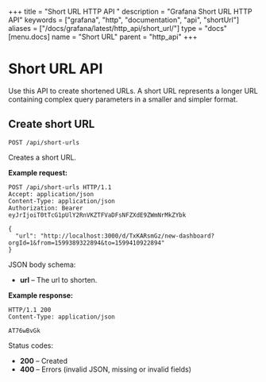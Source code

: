 +++
title = "Short URL HTTP API "
description = "Grafana Short URL HTTP API"
keywords = ["grafana", "http", "documentation", "api", "shortUrl"]
aliases = ["/docs/grafana/latest/http_api/short_url/"]
type = "docs"
[menu.docs]
name = "Short URL"
parent = "http_api"
+++

# Short URL API

Use this API to create shortened URLs. A short URL represents a longer URL containing complex query parameters in a smaller and simpler format.

## Create short URL

`POST /api/short-urls`

Creates a short URL.

**Example request:**

```http
POST /api/short-urls HTTP/1.1
Accept: application/json
Content-Type: application/json
Authorization: Bearer eyJrIjoiT0tTcG1pUlY2RnVKZTFVaDFsNFZXdE9ZWmNrMkZYbk

{
  "url": "http://localhost:3000/d/TxKARsmGz/new-dashboard?orgId=1&from=1599389322894&to=1599410922894"
}
```

JSON body schema:

- **url** – The url to shorten.

**Example response:**

```http
HTTP/1.1 200
Content-Type: application/json

AT76wBvGk
```

Status codes:

- **200** – Created
- **400** – Errors (invalid JSON, missing or invalid fields)

